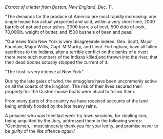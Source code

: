*Extract of a letter from Boston, New England*, *Dec*. 11."The demands for the produce of America are most rapidly increasing: one single house has actuallyexported and sold, within a very short time, 2000 barrels of pot and pear ashes, 2000 barrels of beef, 500 ditto of pork, 70,000lb. weight of butter, and 1500 bushels of bean and peas."Our news from New York is very disagreeable indeed. Gen. Scott, Major Fountain, Major Willis, Capt. M'Murtry, and Lieut. Fortingham, have all fallen sacrifices to the Indians, after a terrible conflict on the banks of a river;  there were such numbers of the Indians killed,and thrown into the river, that their dead bodies actually stopped the current of it."The frost is very intense at New York"During the late gales of wind, the smugglers have been uncommonly active on all the coasts of the kingdom. The risk of their lives secured their property–for the Custon-house boats were afraid to follow them.From many parts of the country we have received accounts of the land being entirely flooded by the late heavy rains.A prisoner who was tried last week try town sessions, for stealing iron, being acquitted by the Jury, addressed them in the following words: "Gentlemen, I most sincerely thank you for your lenity, and promise never to be *guilty*  of the like offence *again*."